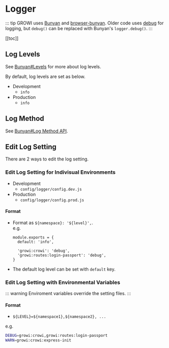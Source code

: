 # Logger

::: tip
GROWI uses [Bunyan](https://github.com/trentm/node-bunyan) and [browser-bunyan](https://github.com/philmander/browser-bunyan).
Older code uses [debug](https://www.npmjs.com/package/debug) for logging, but `debug()` can be replaced with Bunyan's `logger.debug()`.
:::

[[toc]]

## Log Levels

See [Bunyan#Levels](https://github.com/trentm/node-bunyan#levels) for more about log levels.

By default, log levels are set as below.

* Development
  * `info`
* Production
  * `info`

## Log Method

See [Bunyan#Log Method API](https://github.com/trentm/node-bunyan#log-method-api).

## Edit Log Setting

There are 2 ways to edit the log setting.

### Edit Log Setting for Indivisual Environments

* Development
  * `config/logger/config.dev.js`
* Production
  * `config/logger/config.prod.js`

#### Format
* Format as `${namespace}: '${level}',`.  
    e.g.
    ```javascript{4,5}
    module.exports = {
      default: 'info',

      'growi:crowi': 'debug',
      'growi:routes:login-passport': 'debug',
    }
    ```
* The default log level can be set with `default` key.

### Edit Log Setting with Environmental Variables

::: warning
Enviroment variables override the setting files.
:::

#### Format

* `${LEVEL}=${namespace1},${namespace2}, ...`

e.g.
```bash
DEBUG=growi:crowi,growi:routes:login-passport
WARN=growi:crowi:express-init
```
